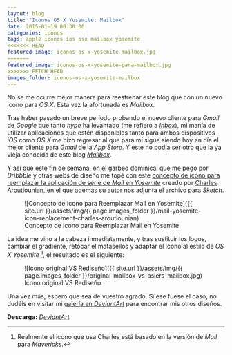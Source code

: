 ```yaml
---
layout: blog
title: "Iconos OS X Yosemite: Mailbox"
date: 2015-01-19 00:30:00
categories: iconos
tags: apple iconos ios osx mailbox yosemite
<<<<<<< HEAD
featured_image: iconos-os-x-yosemite-mailbox.jpg
=======
featured_image: iconos-os-x-yosemite-para-mailbox.jpg
>>>>>>> FETCH_HEAD
images_folder: iconos-os-x-yosemite-mailbox
---
```

No se me ocurre mejor manera para reestrenar este blog que con un nuevo icono para *OS X*. Esta vez la afortunada es *Mailbox*.<Sigue Leyendo>

Tras haber pasado un breve período probando el nuevo cliente para *Gmail* de *Google* que tanto *hype* ha levantado (me refiero a [*Inbox*](http://www.google.com/inbox/)), mi manía de utilizar aplicaciones que estén disponibles tanto para ambos dispositivos *iOS* como *OS X* me hizo regresar al que para mí sigue siendo hoy en día el mejor cliente para *Gmail* de la *App Store*. Y este no podía ser otro que la ya vieja conocida de este blog [*Mailbox*](http://www.asiertejada.com/mailbox-para-mac-beta-ya-disponible/).

Y así que este fin de semana, en el garbeo dominical que me pego por *Dribbble* y otras webs de diseño me topé con este [concepto de icono para reemplazar la aplicación de serie de *Mail* en *Yosemite*](https://dribbble.com/shots/1855458-Mail-Yosemite-Icon-Replacement-Concept?list=users&offset=5) creado por [Charles Aroutiounian](https://dribbble.com/charlesaroutiounian), en el que además su autor nos adjunta el archivo para *Sketch*.

<figure markdown="1">
![Concepto de Icono para Reemplazar Mail en Yosemite]({{ site.url }}/assets/img/{{ page.images_folder }}/mail-yosemite-icon-replacement-charles-aroutiounian)
<figcaption>Concepto de Icono para Reemplazar Mail en Yosemite</figcaption>
</figure>

La idea me vino a la cabeza inmediatamente, y tras sustituir los logos, cambiar el gradiente, retocar el matasellos y adaptar el icono al estilo de *OS X Yosemite* [^1], el resultado es el siguiente:

[^1]: Realmente el icono que usa Charles está basado en la versión de *Mail* para *Mavericks*.

<figure markdown="1">
![Icono original VS Rediseño]({{ site.url }}/assets/img/{{ page.images_folder }}/original-mailbox-vs-asiers-mailbox.jpg)
<figcaption>Icono original VS Rediseño</figcaption>
</figure>

Una vez más, espero que sea de vuestro agrado. Si ese fuese el caso, no dudéis en visitar mi [galería en *DeviantArt*](http://ptt69bio.deviantart.com/gallery/) para encontrar mis otros diseños.

**Descarga:** [*DeviantArt*](http://ptt69bio.deviantart.com/art/OS-X-Yosemite-Mailbox-507868436)
